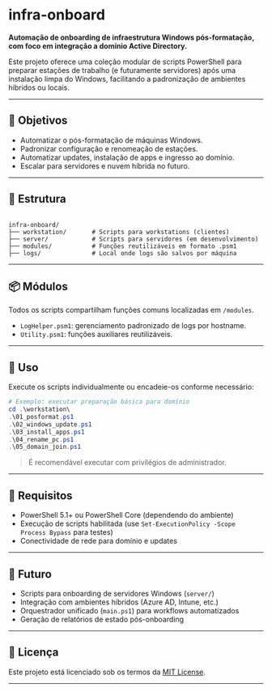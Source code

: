 # infra-onboard

**Automação de onboarding de infraestrutura Windows pós-formatação, com foco em integração a domínio Active Directory.**

Este projeto oferece uma coleção modular de scripts PowerShell para preparar estações de trabalho (e futuramente servidores) após uma instalação limpa do Windows, facilitando a padronização de ambientes híbridos ou locais.

---

## 🎯 Objetivos

- Automatizar o pós-formatação de máquinas Windows.
- Padronizar configuração e renomeação de estações.
- Automatizar updates, instalação de apps e ingresso ao domínio.
- Escalar para servidores e nuvem híbrida no futuro.

---

## 📁 Estrutura

```

infra-onboard/
├── workstation/       # Scripts para workstations (clientes)
├── server/            # Scripts para servidores (em desenvolvimento)
├── modules/           # Funções reutilizáveis em formato .psm1
├── logs/              # Local onde logs são salvos por máquina

````

---

## 📦 Módulos

Todos os scripts compartilham funções comuns localizadas em `/modules`.

- `LogHelper.psm1`: gerenciamento padronizado de logs por hostname.
- `Utility.psm1`: funções auxiliares reutilizáveis.

---

## 🔧 Uso

Execute os scripts individualmente ou encadeie-os conforme necessário:

```powershell
# Exemplo: executar preparação básica para domínio
cd .\workstation\
.\01_posformat.ps1
.\02_windows_update.ps1
.\03_install_apps.ps1
.\04_rename_pc.ps1
.\05_domain_join.ps1
````

> É recomendável executar com privilégios de administrador.

---

## 🧱 Requisitos

* PowerShell 5.1+ ou PowerShell Core (dependendo do ambiente)
* Execução de scripts habilitada (use `Set-ExecutionPolicy -Scope Process Bypass` para testes)
* Conectividade de rede para domínio e updates

---

## 📌 Futuro

* Scripts para onboarding de servidores Windows (`server/`)
* Integração com ambientes híbridos (Azure AD, Intune, etc.)
* Orquestrador unificado (`main.ps1`) para workflows automatizados
* Geração de relatórios de estado pós-onboarding

---

## 📜 Licença

Este projeto está licenciado sob os termos da [MIT License](./LICENSE).


---
